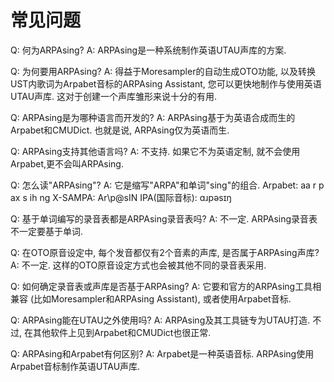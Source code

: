 # 常见问题

Q: 何为ARPAsing?
A: ARPAsing是一种系统制作英语UTAU声库的方案.

Q: 为何要用ARPAsing?
A: 得益于Moresampler的自动生成OTO功能, 以及转换UST内歌词为Arpabet音标的ARPAsing Assistant, 您可以更快地制作与使用英语UTAU声库. 这对于创建一个声库雏形来说十分的有用.

Q: ARPAsing是为哪种语言而开发的?
A: ARPAsing基于为英语合成而生的Arpabet和CMUDict. 也就是说, ARPAsing仅为英语而生.

Q: ARPAsing支持其他语言吗?
A: 不支持. 如果它不为英语定制, 就不会使用Arpabet,更不会叫ARPAsing.

Q: 怎么读"ARPAsing"?
A: 它是缩写"ARPA"和单词"sing"的组合.
Arpabet: aa r p ax s ih ng
X-SAMPA: Ar\p@sIN
IPA(国际音标): ɑɹpəsɪŋ

Q: 基于单词编写的录音表都是ARPAsing录音表吗?
A: 不一定. ARPAsing录音表不一定要基于单词.

Q: 在OTO原音设定中, 每个发音都仅有2个音素的声库, 是否属于ARPAsing声库?
A: 不一定. 这样的OTO原音设定方式也会被其他不同的录音表采用.

Q: 如何确定录音表或声库是否基于ARPAsing?
A: 它要和官方的ARPAsing工具相兼容 (比如Moresampler和ARPAsing Assistant), 或者使用Arpabet音标.

Q: ARPAsing能在UTAU之外使用吗?
A: ARPAsing及其工具链专为UTAU打造. 不过, 在其他软件上见到Arpabet和CMUDict也很正常.

Q: ARPAsing和Arpabet有何区别?
A: Arpabet是一种英语音标. ARPAsing使用Arpabet音标制作英语UTAU声库.
